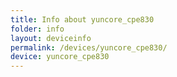 ```yaml
---
title: Info about yuncore_cpe830
folder: info
layout: deviceinfo
permalink: /devices/yuncore_cpe830/
device: yuncore_cpe830
---
```


